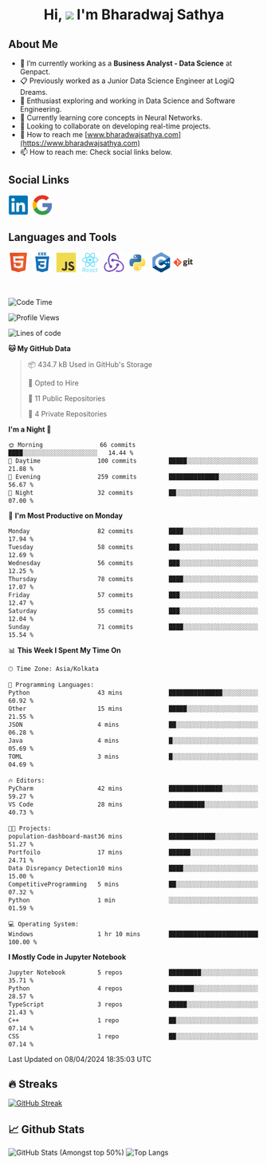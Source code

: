 <h1 align="center"> Hi, <img src="https://media.giphy.com/media/hvRJCLFzcasrR4ia7z/giphy.gif" width="30px"/> I'm Bharadwaj Sathya</h1>

## About Me

- 💼 I’m currently working as a <strong>Business Analyst - Data Science</strong> at Genpact.
- 📋 Previously worked as a Junior Data Science Engineer at LogiQ Dreams.
- 🧭 Enthusiast exploring and working in Data Science and Software Engineering.
- 🌱 Currently learning core concepts in Neural Networks.
- 💞️ Looking to collaborate on developing real-time projects.
- 👀 How to reach me [www.bharadwajsathya.com](https://www.bharadwajsathya.com)
- 📫 How to reach me: Check social links below.

## Social Links

<div>
  <img src="https://github.com/devicons/devicon/blob/master/icons/linkedin/linkedin-original.svg" title="Linked In" alt="Linked In" width="40" height="40" />&nbsp;
  <img src="https://github.com/devicons/devicon/blob/master/icons/google/google-original.svg" title="Gmail" alt="Gmail" width="40" height="40" />&nbsp;
</div>

## Languages and Tools

<div>
  <img src="https://github.com/devicons/devicon/blob/master/icons/html5/html5-original.svg" title="HTML5" alt="HTML" width="40" height="40" />&nbsp;
  <img src="https://github.com/devicons/devicon/blob/master/icons/css3/css3-plain-wordmark.svg" title="CSS3" alt="CSS" width="40" height="40" />&nbsp;
  <img src="https://github.com/devicons/devicon/blob/master/icons/javascript/javascript-original.svg" title="JavaScript" alt="JavaScript" width="40" height="40" />&nbsp;
  <img src="https://github.com/devicons/devicon/blob/master/icons/react/react-original-wordmark.svg" title="React" alt="React" width="40" height="40" />&nbsp;
  <img src="https://github.com/devicons/devicon/blob/master/icons/redux/redux-original.svg" title="Redux" alt="Redux" width="40" height="40" />&nbsp;
  <img src="https://github.com/devicons/devicon/blob/master/icons/python/python-original.svg" title="Python" alt="Python" width="40" height="40" />&nbsp;
  <img src="https://github.com/devicons/devicon/blob/master/icons/cplusplus/cplusplus-original.svg" title="C++" alt="C++" width="40" height="40" />
  <img src="https://github.com/devicons/devicon/blob/master/icons/git/git-original-wordmark.svg" title="Git" alt="Git" width="40" height="40" />
</div>
<br></br>

<!--START_SECTION:waka-->
![Code Time](http://img.shields.io/badge/Code%20Time-121%20hrs%2047%20mins-blue)

![Profile Views](http://img.shields.io/badge/Profile%20Views-2-blue)

![Lines of code](https://img.shields.io/badge/From%20Hello%20World%20I%27ve%20Written-2.4%20million%20lines%20of%20code-blue)

**🐱 My GitHub Data** 

> 📦 434.7 kB Used in GitHub's Storage 
 > 
> 💼 Opted to Hire
 > 
> 📜 11 Public Repositories 
 > 
> 🔑 4 Private Repositories 
 > 
**I'm a Night 🦉** 

```text
🌞 Morning                66 commits          ████░░░░░░░░░░░░░░░░░░░░░   14.44 % 
🌆 Daytime                100 commits         █████░░░░░░░░░░░░░░░░░░░░   21.88 % 
🌃 Evening                259 commits         ██████████████░░░░░░░░░░░   56.67 % 
🌙 Night                  32 commits          ██░░░░░░░░░░░░░░░░░░░░░░░   07.00 % 
```
📅 **I'm Most Productive on Monday** 

```text
Monday                   82 commits          ████░░░░░░░░░░░░░░░░░░░░░   17.94 % 
Tuesday                  58 commits          ███░░░░░░░░░░░░░░░░░░░░░░   12.69 % 
Wednesday                56 commits          ███░░░░░░░░░░░░░░░░░░░░░░   12.25 % 
Thursday                 78 commits          ████░░░░░░░░░░░░░░░░░░░░░   17.07 % 
Friday                   57 commits          ███░░░░░░░░░░░░░░░░░░░░░░   12.47 % 
Saturday                 55 commits          ███░░░░░░░░░░░░░░░░░░░░░░   12.04 % 
Sunday                   71 commits          ████░░░░░░░░░░░░░░░░░░░░░   15.54 % 
```


📊 **This Week I Spent My Time On** 

```text
🕑︎ Time Zone: Asia/Kolkata

💬 Programming Languages: 
Python                   43 mins             ███████████████░░░░░░░░░░   60.92 % 
Other                    15 mins             █████░░░░░░░░░░░░░░░░░░░░   21.55 % 
JSON                     4 mins              ██░░░░░░░░░░░░░░░░░░░░░░░   06.28 % 
Java                     4 mins              █░░░░░░░░░░░░░░░░░░░░░░░░   05.69 % 
TOML                     3 mins              █░░░░░░░░░░░░░░░░░░░░░░░░   04.69 % 

🔥 Editors: 
PyCharm                  42 mins             ███████████████░░░░░░░░░░   59.27 % 
VS Code                  28 mins             ██████████░░░░░░░░░░░░░░░   40.73 % 

🐱‍💻 Projects: 
population-dashboard-mast36 mins             █████████████░░░░░░░░░░░░   51.27 % 
Portfoilo                17 mins             ██████░░░░░░░░░░░░░░░░░░░   24.71 % 
Data Disrepancy Detection10 mins             ████░░░░░░░░░░░░░░░░░░░░░   15.00 % 
CompetitiveProgramming   5 mins              ██░░░░░░░░░░░░░░░░░░░░░░░   07.32 % 
Python                   1 min               ░░░░░░░░░░░░░░░░░░░░░░░░░   01.59 % 

💻 Operating System: 
Windows                  1 hr 10 mins        █████████████████████████   100.00 % 
```

**I Mostly Code in Jupyter Notebook** 

```text
Jupyter Notebook         5 repos             █████████░░░░░░░░░░░░░░░░   35.71 % 
Python                   4 repos             ███████░░░░░░░░░░░░░░░░░░   28.57 % 
TypeScript               3 repos             █████░░░░░░░░░░░░░░░░░░░░   21.43 % 
C++                      1 repo              ██░░░░░░░░░░░░░░░░░░░░░░░   07.14 % 
CSS                      1 repo              ██░░░░░░░░░░░░░░░░░░░░░░░   07.14 % 
```




 Last Updated on 08/04/2024 18:35:03 UTC
<!--END_SECTION:waka-->

## 🔥 Streaks

[![GitHub Streak](https://streak-stats.demolab.com?user=Bharadwaj-Sathya)](https://git.io/streak-stats)

## 📈 Github Stats 

![GitHub Stats (Amongst top 50%)](https://github-readme-stats.vercel.app/api?username=Bharadwaj-Sathya&show_icons=true&hide=issues,prs&theme=radical)
![Top Langs](https://github-readme-stats.vercel.app/api/top-langs/?username=Bharadwaj-Sathya&layout=compact&langs_count=4&theme=radical)
